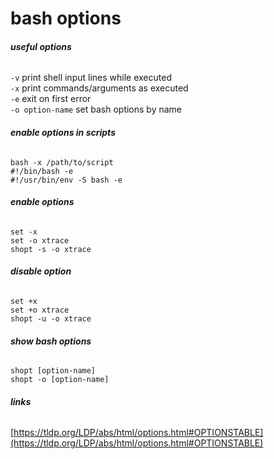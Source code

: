 # bash options

###### __useful options__
`-v` print shell input lines while executed  
`-x` print commands/arguments as executed  
`-e` exit on first error  
`-o option-name` set bash options by name

###### __enable options in scripts__
`bash -x /path/to/script`  
`#!/bin/bash -e`  
`#!/usr/bin/env -S bash -e`

###### __enable options__
`set -x`  
`set -o xtrace`  
`shopt -s -o xtrace`

###### __disable option__
`set +x`  
`set +o xtrace`  
`shopt -u -o xtrace`

###### __show bash options__
`shopt [option-name]`  
`shopt -o [option-name]`

###### __links__
[https://tldp.org/LDP/abs/html/options.html#OPTIONSTABLE](https://tldp.org/LDP/abs/html/options.html#OPTIONSTABLE)
